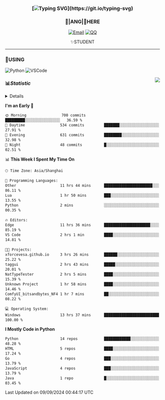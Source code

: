 <div align="center">


### [![Typing SVG](https://readme-typing-svg.herokuapp.com?size=25&duration=2500&color=8C43EA&vCenter=true&width=200&height=40&lines=%F0%9F%8C%B1ANGJustinl%F0%9F%8C%B1+!)](https://git.io/typing-svg)


### 🥛|**ANG**|🥛HERE



[![Email](https://img.shields.io/badge/Email-ANGJustin@163.com-6A5ACD?style=flat-square&logoColor=fff)](mailto:ANGJustinl@163.com)
[![QQ](https://img.shields.io/badge/QQ-77139032-98FB98?style=flat-square&logoColor=fff)](https://qm.qq.com/cgi-bin/qm/qr?k=mcs-cON_aPNfc3hO8-H7lWJHDX-5nKr7&noverify=0)




✨STUDENT 

</div>

---

### 🎨USING

![Python](https://img.shields.io/badge/-Python-blue?style=flat-square&logo=Python&logoColor=fff)
![VSCode](https://img.shields.io/badge/-VSCode-blue?style=flat-square&logo=visualstudiocode&logoColor=fff)


<a href="#">
  <img align="right" src="https://github-readme-stats.vercel.app/api?username=ANGJustinl&count_private=true&show_icons=true&hide_border=true&bg_color=15,f2f7fd,E0EAFC" />
</a>




### 📊*Statistic* 

<details>

<p align="center">
   <img src="github-metrics.svg" alt="typing-svg">
</p>

[![Github activity graph](https://github-readme-activity-graph.angforever.top/graph?username=ANGJustinl&theme=dracula)](https://github.com/ANGJustinl/ANGJustinl)
![image](https://github.com/ANGJustinl/ANGJustinl/assets/96008766/f6c957b8-b907-482a-8804-4c1f944d4b60)
</details>

<!--START_SECTION:waka-->
**I'm an Early 🐤** 

```text
🌞 Morning                700 commits         █████████░░░░░░░░░░░░░░░░   36.59 % 
🌆 Daytime                534 commits         ███████░░░░░░░░░░░░░░░░░░   27.91 % 
🌃 Evening                631 commits         ████████░░░░░░░░░░░░░░░░░   32.98 % 
🌙 Night                  48 commits          █░░░░░░░░░░░░░░░░░░░░░░░░   02.51 % 
```


📊 **This Week I Spent My Time On** 

```text
🕑︎ Time Zone: Asia/Shanghai

💬 Programming Languages: 
Other                    11 hrs 44 mins      ██████████████████████░░░   86.11 % 
Lua                      1 hr 50 mins        ███░░░░░░░░░░░░░░░░░░░░░░   13.55 % 
Python                   2 mins              ░░░░░░░░░░░░░░░░░░░░░░░░░   00.35 % 

🔥 Editors: 
Edge                     11 hrs 36 mins      █████████████████████░░░░   85.19 % 
VS Code                  2 hrs 1 min         ████░░░░░░░░░░░░░░░░░░░░░   14.81 % 

🐱‍💻 Projects: 
xforcevesa.github.io     3 hrs 26 mins       ██████░░░░░░░░░░░░░░░░░░░   25.22 % 
taggui                   2 hrs 43 mins       █████░░░░░░░░░░░░░░░░░░░░   20.01 % 
NatTypeTester            2 hrs 5 mins        ████░░░░░░░░░░░░░░░░░░░░░   15.39 % 
Unknown Project          1 hr 58 mins        ████░░░░░░░░░░░░░░░░░░░░░   14.46 % 
ComfyUI_bitsandbytes_NF4 1 hr 7 mins         ██░░░░░░░░░░░░░░░░░░░░░░░   08.22 % 

💻 Operating System: 
Windows                  13 hrs 37 mins      █████████████████████████   100.00 % 
```

**I Mostly Code in Python** 

```text
Python                   14 repos            ████████████░░░░░░░░░░░░░   48.28 % 
HTML                     5 repos             ████░░░░░░░░░░░░░░░░░░░░░   17.24 % 
Go                       4 repos             ███░░░░░░░░░░░░░░░░░░░░░░   13.79 % 
JavaScript               4 repos             ███░░░░░░░░░░░░░░░░░░░░░░   13.79 % 
Java                     1 repo              █░░░░░░░░░░░░░░░░░░░░░░░░   03.45 % 
```




 Last Updated on 09/09/2024 00:44:17 UTC
<!--END_SECTION:waka-->
